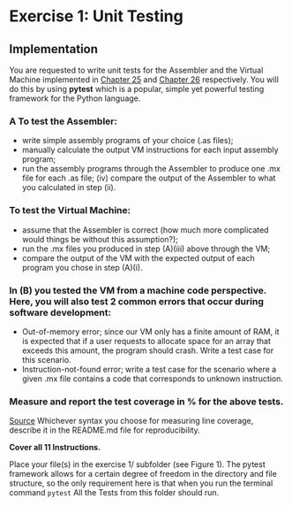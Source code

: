 # Exercise 1: Unit Testing 
## Implementation
You are requested to write unit tests for the Assembler and the Virtual Machine implemented in [Chapter 25](https://third-bit.com/sdxpy/vm/)
and [Chapter 26](https://third-bit.com/sdxpy/debugger/) 
respectively. You will do this by using **pytest** which is a popular, simple yet powerful testing framework for the Python 
language.

### A To test the Assembler:
- write simple assembly programs of your choice (.as files);
- manually calculate the output VM instructions for each input assembly program;
- run the assembly programs through the Assembler to produce one .mx file for each .as file; (iv) compare the output of the Assembler to what you calculated in step (ii).
### To test the Virtual Machine:
- assume that the Assembler is correct (how much more complicated would things be without this assumption?);
- run the .mx files you produced in step (A)(iii) above through the VM;
- compare the output of the VM with the expected output of each program you chose in step
(A)(i).
### In (B) you tested the VM from a machine code perspective. Here, you will also test 2 common errors that occur during software development:
- Out-of-memory error; since our VM only has a finite amount of RAM, it is expected that if a user requests to allocate space for an array that exceeds this amount, the program should crash. Write a test case for this scenario.
- Instruction-not-found error; write a test case for the scenario where a given .mx file contains a code that corresponds to unknown instruction.
### Measure and report the test coverage in % for the above tests.
[Source](https://medium.com/@sumanrbt1997/code-coverage-with-pytest-1f72653b0bf2) Whichever syntax you choose for measuring line coverage, 
describe it in the README.md file for reproducibility.

**Cover all 11 Instructions.**

Place your file(s) in the exercise 1/ subfolder (see Figure 1). The pytest framework allows for a certain degree of freedom in the directory and file structure, so the only requirement here is that when you run the terminal command
```pytest``` All the Tests from this folder should run.